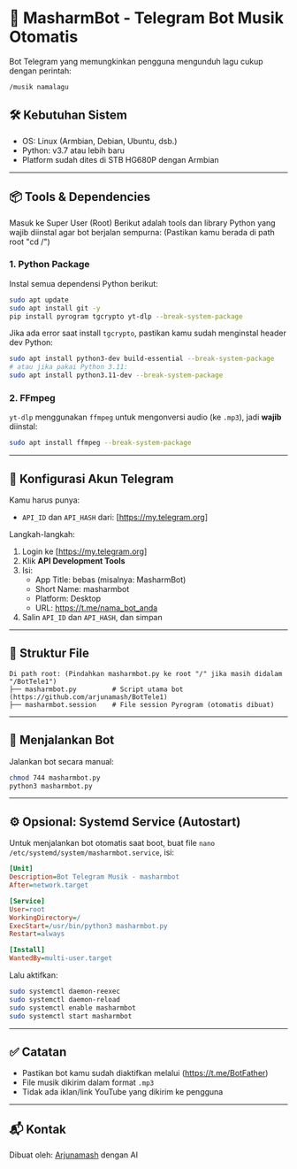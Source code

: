 
# 🎵 MasharmBot - Telegram Bot Musik Otomatis

Bot Telegram yang memungkinkan pengguna mengunduh lagu cukup dengan perintah:
```
/musik namalagu
```

## 🛠️ Kebutuhan Sistem

- OS: Linux (Armbian, Debian, Ubuntu, dsb.)
- Python: v3.7 atau lebih baru
- Platform sudah dites di STB HG680P dengan Armbian

---

## 📦 Tools & Dependencies
Masuk ke Super User (Root)
Berikut adalah tools dan library Python yang wajib diinstal agar bot berjalan sempurna: (Pastikan kamu berada di path root "cd /")

### 1. Python Package

Instal semua dependensi Python berikut:

```bash
sudo apt update
sudo apt install git -y
pip install pyrogram tgcrypto yt-dlp --break-system-package
```

Jika ada error saat install `tgcrypto`, pastikan kamu sudah menginstal header dev Python:
```bash
sudo apt install python3-dev build-essential --break-system-package
# atau jika pakai Python 3.11:
sudo apt install python3.11-dev --break-system-package
```

### 2. FFmpeg

`yt-dlp` menggunakan `ffmpeg` untuk mengonversi audio (ke `.mp3`), jadi **wajib** diinstal:

```bash
sudo apt install ffmpeg --break-system-package
```

---

## 🔐 Konfigurasi Akun Telegram

Kamu harus punya:

- `API_ID` dan `API_HASH` dari: [https://my.telegram.org]

Langkah-langkah:

1. Login ke [https://my.telegram.org]
2. Klik **API Development Tools**
3. Isi:
   - App Title: bebas (misalnya: MasharmBot)
   - Short Name: masharmbot
   - Platform: Desktop
   - URL: https://t.me/nama_bot_anda
4. Salin `API_ID` dan `API_HASH`, dan simpan

---

## 📄 Struktur File

```
Di path root: (Pindahkan masharmbot.py ke root "/" jika masih didalam "/BotTele1")
├── masharmbot.py         # Script utama bot (https://github.com/arjunamash/BotTele1)
├── masharmbot.session    # File session Pyrogram (otomatis dibuat)
```



---

## 🚀 Menjalankan Bot

Jalankan bot secara manual: 

```bash
chmod 744 masharmbot.py
python3 masharmbot.py
```

---

## ⚙️ Opsional: Systemd Service (Autostart)

Untuk menjalankan bot otomatis saat boot, buat file `nano /etc/systemd/system/masharmbot.service`, isi:

```ini
[Unit]
Description=Bot Telegram Musik - masharmbot
After=network.target

[Service]
User=root
WorkingDirectory=/
ExecStart=/usr/bin/python3 masharmbot.py
Restart=always

[Install]
WantedBy=multi-user.target
```

Lalu aktifkan:

```bash
sudo systemctl daemon-reexec
sudo systemctl daemon-reload
sudo systemctl enable masharmbot
sudo systemctl start masharmbot
```

---

## ✅ Catatan

- Pastikan bot kamu sudah diaktifkan melalui (https://t.me/BotFather)
- File musik dikirim dalam format `.mp3`
- Tidak ada iklan/link YouTube yang dikirim ke pengguna

---

## 📬 Kontak

Dibuat oleh: [Arjunamash](https://arjunamash.eu.org) dengan AI